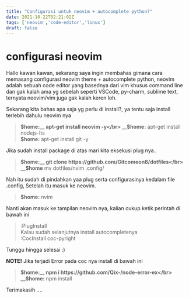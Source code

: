 ```yaml
---
title: "Configurasi untuk neovim + autocomplete python?"
date: 2021-10-22T02:21:02Z
tags: ['neovim','code-editor','linux']
draft: false
---
```


# configurasi neovim

Hallo kawan kawan, sekarang saya ingin membahas gimana cara memasang configurasi
neovim theme + autocomplete python, neovim adalah sebuah code editor yang
basednya dari vim khusus command line dan gak kalah ama yg sebelah seperti
VSCode, py-charm, sublime text, ternyata neovim/vim juga gak kalah keren
loh.</br>

Sekarang kita bahas apa saja yg perlu di install?, ya tentu saja install
terlebih dahulu neovim nya </br>
> __$home:__ apt-get install neovim -y</br>
> __$home:__ apt-get install nodejs-lts</br>
> __$home:__ apt-get install git -y</br>
>
Jika sudah install package di atas mari kita eksekusi plug nya..</br>
> __$home:__ git clone https://github.com/Gitcomeon8/dotfiles</br>
> __$home__ mv dotfiles/nvim .config/</br>
>
Nah itu sudah di pindahkan yaa plug serta configurasinya kedalam file .config, 
Setelah itu masuk ke neovim.</br>

> __$home:__ nvim</br>

Nanti akan masuk ke tampilan neovim nya, kalian cukup ketik perintah di bawah ini</br>

> :PlugInstall </br>
Kalau sudah selanjutnya install autocompletenya </br>
> :CocInstall coc-pyright </br>

Tunggu hingga selesai :)

**NOTE!** Jika terjadi Error pada coc nya install di bawah ini </br>
> __$home:__ npm i https://github.com/Qix-/node-error-ex</br>
> __$home:__ npm install </br>

Terimakasih ....
